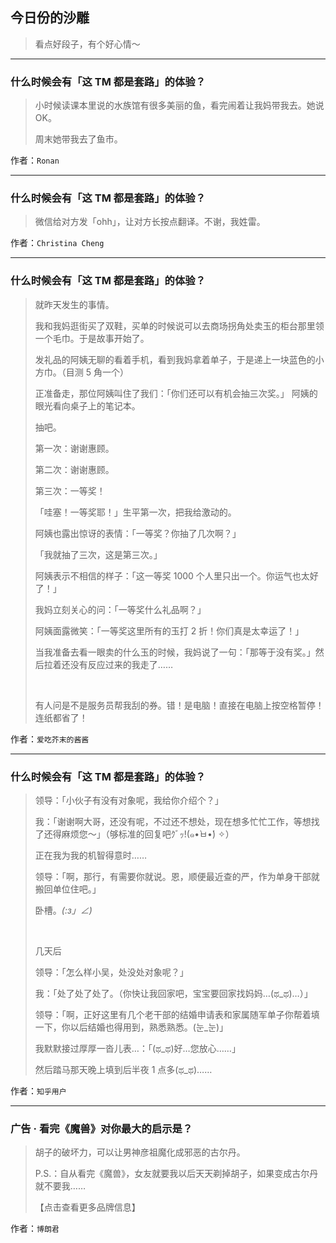## 今日份的沙雕

> 看点好段子，有个好心情～


 
---

### 什么时候会有「这 TM 都是套路」的体验？

> 小时候读课本里说的水族馆有很多美丽的鱼，看完闹着让我妈带我去。她说 OK。
> 
> 周末她带我去了鱼市。


作者：`Ronan`

---

### 什么时候会有「这 TM 都是套路」的体验？

> 微信给对方发「ohh」，让对方长按点翻译。不谢，我姓雷。


作者：`Christina Cheng`

---

### 什么时候会有「这 TM 都是套路」的体验？

> 就昨天发生的事情。
> 
> 我和我妈逛街买了双鞋，买单的时候说可以去商场拐角处卖玉的柜台那里领一个毛巾。于是故事开始了。
> 
> 发礼品的阿姨无聊的看着手机，看到我妈拿着单子，于是递上一块蓝色的小方巾。（目测 5 角一个）
> 
> 正准备走，那位阿姨叫住了我们：「你们还可以有机会抽三次奖。」 阿姨的眼光看向桌子上的笔记本。
> 
> 抽吧。
> 
> 第一次：谢谢惠顾。
> 
> 第二次：谢谢惠顾。
> 
> 第三次：一等奖！
> 
> 「哇塞！一等奖耶！」生平第一次，把我给激动的。
> 
> 阿姨也露出惊讶的表情：「一等奖？你抽了几次啊？」
> 
> 「我就抽了三次，这是第三次。」
> 
> 阿姨表示不相信的样子：「这一等奖 1000 个人里只出一个。你运气也太好了！」
> 
> 我妈立刻关心的问：「一等奖什么礼品啊？」
> 
> 阿姨面露微笑：「一等奖这里所有的玉打 2 折！你们真是太幸运了！」
> 
> 当我准备去看一眼卖的什么玉的时候，我妈说了一句：「那等于没有奖。」然后拉着还没有反应过来的我走了……
> 
>  
> 
> 有人问是不是服务员帮我刮的券。错！是电脑！直接在电脑上按空格暂停！连纸都省了！


作者：`爱吃芥末的酱酱`

---

### 什么时候会有「这 TM 都是套路」的体验？

> 领导：「小伙子有没有对象呢，我给你介绍个？」
> 
> 我：「谢谢啊大哥，还没有呢，不过还不想处，现在想多忙忙工作，等想找了还得麻烦您～」（够标准的回复吧ｸﾞｯ!(๑•̀ㅂ•́) ✧）
> 
> 正在我为我的机智得意时……
> 
> 领导：「啊，那行，有需要你就说。恩，顺便最近查的严，作为单身干部就搬回单位住吧。」
> 
> 卧槽。_(:з」∠)_
> 
>  
> 
> 几天后
> 
> 领导：「怎么样小吴，处没处对象呢？」
> 
> 我：「处了处了处了。（你快让我回家吧，宝宝要回家找妈妈…(ಥ_ಥ)…）」
> 
> 领导：「啊，正好这里有几个老干部的结婚申请表和家属随军单子你帮着填一下，你以后结婚也得用到，熟悉熟悉。(눈_눈)」
> 
> 我默默接过厚厚一沓儿表…：「(ಥ_ಥ)好…您放心……」
> 
> 然后踏马那天晚上填到后半夜 1 点多(ಥ_ಥ)……


作者：`知乎用户`

---

### 广告 · 看完《魔兽》对你最大的启示是？

> 胡子的破坏力，可以让男神彦祖魔化成邪恶的古尔丹。
> 
> P.S.：自从看完《魔兽》，女友就要我以后天天剃掉胡子，如果变成古尔丹就不要我……
> 
> 【点击查看更多品牌信息】


作者：`博朗君`